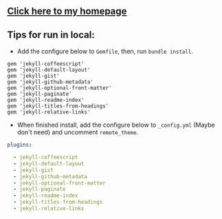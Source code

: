 ## [Click here to my homepage](https://xinii.github.io/)

## Tips for run in local:

* Add the configure below to `Gemfile`,
then, run `bundle install`.

```Gemfile
gem 'jekyll-coffeescript'
gem 'jekyll-default-layout'
gem 'jekyll-gist'
gem 'jekyll-github-metadata'
gem 'jekyll-optional-front-matter'
gem 'jekyll-paginate'
gem 'jekyll-readme-index'
gem 'jekyll-titles-from-headings'
gem 'jekyll-relative-links'
```

* When finished install, add the configure below to `_config.yml` (Maybe don't need) and uncomment `remote_theme`.

```yml
plugins:

  - jekyll-coffeescript
  - jekyll-default-layout
  - jekyll-gist
  - jekyll-github-metadata
  - jekyll-optional-front-matter
  - jekyll-paginate
  - jekyll-readme-index
  - jekyll-titles-from-headings
  - jekyll-relative-links
```
